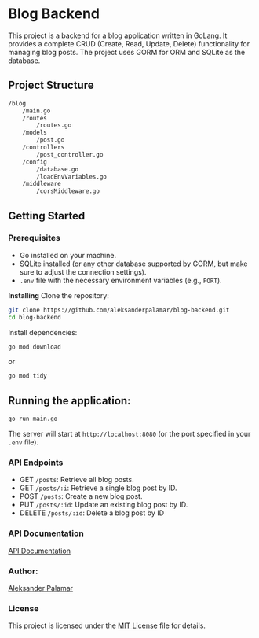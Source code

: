 # Blog Backend
This project is a backend for a blog application written in GoLang. It provides a complete CRUD (Create, Read, Update, Delete) functionality for managing blog posts. The project uses GORM for ORM and SQLite as the database.

## Project Structure

```bash
/blog
    /main.go
    /routes
        /routes.go
    /models
        /post.go
    /controllers
        /post_controller.go
    /config
        /database.go
        /loadEnvVariables.go
    /middleware
        /corsMiddleware.go
```
## Getting Started
### Prerequisites
- Go installed on your machine.
- SQLite installed (or any other database supported by GORM, but make sure to adjust the connection settings).
- `.env` file with the necessary environment variables (e.g., `PORT`).

**Installing**
Clone the repository:
```bash
git clone https://github.com/aleksanderpalamar/blog-backend.git
cd blog-backend
```
Install dependencies:
```bash
go mod download
```
or
```bash
go mod tidy
```

## Running the application:
```bash
go run main.go
```
The server will start at `http://localhost:8080` (or the port specified in your `.env` file).

### API Endpoints
- GET `/posts`: Retrieve all blog posts.
- GET `/posts/:i`: Retrieve a single blog post by ID.
- POST `/posts`: Create a new blog post.
- PUT `/posts/:id`: Update an existing blog post by ID.
- DELETE `/posts/:id`: Delete a blog post by ID

### API Documentation

[API Documentation](https://github.com/aleksanderpalamar/blog-backend/blob/main/docs/api.md)


### Author: 
[Aleksander Palamar](https://aleksanderpalamar.dev)

### License
This project is licensed under the [MIT License](https://github.com/aleksanderpalamar/blog-backend/blob/main/LICENSE) file for details.